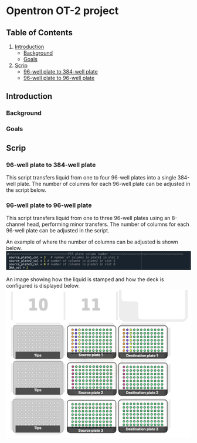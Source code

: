 # Opentron OT-2 project


## Table of Contents
1. [Introduction](#introduction)
    - [Background](#background)
    - [Goals](#goals)
2. [Scrip](#scrip)
    - [96-well plate to 384-well plate](#96-well-plate-to-384-well-plate)
    - [96-well plate to 96-well plate](#96-well-plate-to-96-well-plate)


## Introduction

### Background


### Goals

## Scrip

### 96-well plate to 384-well plate
This script transfers liquid from one to four 96-well plates into a single 384-well plate. The number of columns for each 96-well plate can be adjusted in the script below.


### 96-well plate to 96-well plate

This script transfers liquid from one to three 96-well plates using an 8-channel head, performing minor transfers. The number of columns for each 96-well plate can be adjusted in the script.

An example of where the number of columns can be adjusted is shown below.
![scrip image](./mirrortransfer_scrip.png)

An image showing how the liquid is stamped and how the deck is configured is displayed below.
![Liquid transfer example](./96wellplatemirrorstamp.png)
